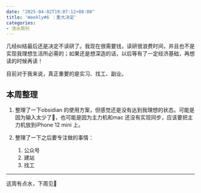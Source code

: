 ```yaml
---
date: "2025-04-02T19:07:12+08:00"
title: 'Weekly#6 ：重大决定'
categories:
- 流水周刊
---
```


几经纠结最后还是决定不读研了。我现在很需要钱，读研很浪费时间，并且也不是实现我理想生活所必需的；如果还是想深造的话，以后等有了一定经济基础，再想读的时候再读！

目前对于我来说，真正重要的是实习、找工、副业。

## 本周整理

1. 整理了一下obsidian 的使用方案，但感觉还是没有达到我理想的状态。可能是因为输入太少了🤔，也可能是因为主力机和mac 还没有实现同步，应该要把主力机放到iPhone 12 mini 上。

2. 整理了一下之后要专注做的事情：
	1. 公众号
	2. 建站
	3. 找工

---
这周有点水，下周见👋